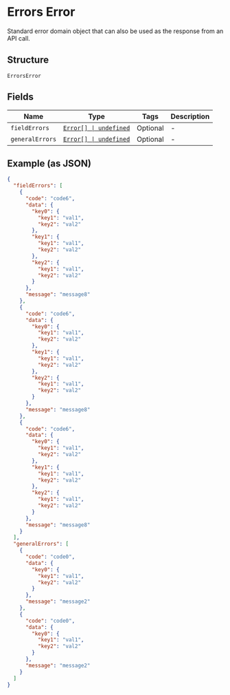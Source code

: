 
# Errors Error

Standard error domain object that can also be used as the response from an API call.

## Structure

`ErrorsError`

## Fields

| Name | Type | Tags | Description |
|  --- | --- | --- | --- |
| `fieldErrors` | [`Error[] \| undefined`](../../doc/models/error.md) | Optional | - |
| `generalErrors` | [`Error[] \| undefined`](../../doc/models/error.md) | Optional | - |

## Example (as JSON)

```json
{
  "fieldErrors": [
    {
      "code": "code6",
      "data": {
        "key0": {
          "key1": "val1",
          "key2": "val2"
        },
        "key1": {
          "key1": "val1",
          "key2": "val2"
        },
        "key2": {
          "key1": "val1",
          "key2": "val2"
        }
      },
      "message": "message8"
    },
    {
      "code": "code6",
      "data": {
        "key0": {
          "key1": "val1",
          "key2": "val2"
        },
        "key1": {
          "key1": "val1",
          "key2": "val2"
        },
        "key2": {
          "key1": "val1",
          "key2": "val2"
        }
      },
      "message": "message8"
    },
    {
      "code": "code6",
      "data": {
        "key0": {
          "key1": "val1",
          "key2": "val2"
        },
        "key1": {
          "key1": "val1",
          "key2": "val2"
        },
        "key2": {
          "key1": "val1",
          "key2": "val2"
        }
      },
      "message": "message8"
    }
  ],
  "generalErrors": [
    {
      "code": "code0",
      "data": {
        "key0": {
          "key1": "val1",
          "key2": "val2"
        }
      },
      "message": "message2"
    },
    {
      "code": "code0",
      "data": {
        "key0": {
          "key1": "val1",
          "key2": "val2"
        }
      },
      "message": "message2"
    }
  ]
}
```

